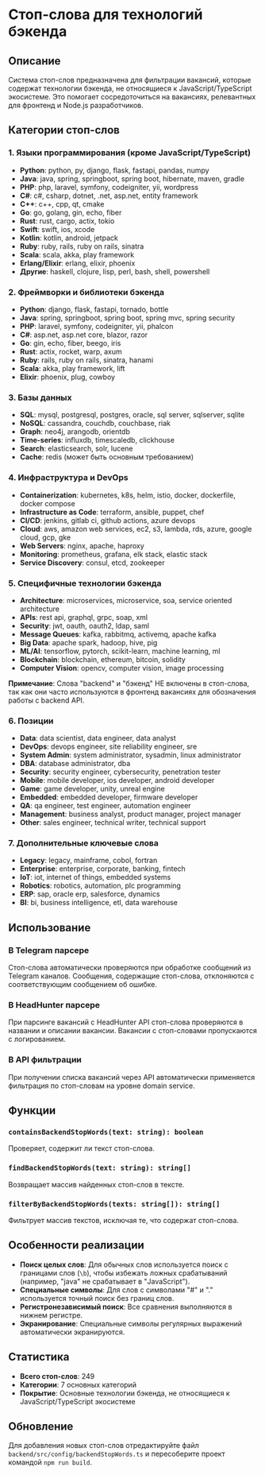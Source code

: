 # Стоп-слова для технологий бэкенда

## Описание

Система стоп-слов предназначена для фильтрации вакансий, которые содержат технологии бэкенда, не относящиеся к JavaScript/TypeScript экосистеме. Это помогает сосредоточиться на вакансиях, релевантных для фронтенд и Node.js разработчиков.

## Категории стоп-слов

### 1. Языки программирования (кроме JavaScript/TypeScript)
- **Python**: python, py, django, flask, fastapi, pandas, numpy
- **Java**: java, spring, springboot, spring boot, hibernate, maven, gradle
- **PHP**: php, laravel, symfony, codeigniter, yii, wordpress
- **C#**: c#, csharp, dotnet, .net, asp.net, entity framework
- **C++**: c++, cpp, qt, cmake
- **Go**: go, golang, gin, echo, fiber
- **Rust**: rust, cargo, actix, tokio
- **Swift**: swift, ios, xcode
- **Kotlin**: kotlin, android, jetpack
- **Ruby**: ruby, rails, ruby on rails, sinatra
- **Scala**: scala, akka, play framework
- **Erlang/Elixir**: erlang, elixir, phoenix
- **Другие**: haskell, clojure, lisp, perl, bash, shell, powershell

### 2. Фреймворки и библиотеки бэкенда
- **Python**: django, flask, fastapi, tornado, bottle
- **Java**: spring, springboot, spring boot, spring mvc, spring security
- **PHP**: laravel, symfony, codeigniter, yii, phalcon
- **C#**: asp.net, asp.net core, blazor, razor
- **Go**: gin, echo, fiber, beego, iris
- **Rust**: actix, rocket, warp, axum
- **Ruby**: rails, ruby on rails, sinatra, hanami
- **Scala**: akka, play framework, lift
- **Elixir**: phoenix, plug, cowboy

### 3. Базы данных
- **SQL**: mysql, postgresql, postgres, oracle, sql server, sqlserver, sqlite
- **NoSQL**: cassandra, couchdb, couchbase, riak
- **Graph**: neo4j, arangodb, orientdb
- **Time-series**: influxdb, timescaledb, clickhouse
- **Search**: elasticsearch, solr, lucene
- **Cache**: redis (может быть основным требованием)

### 4. Инфраструктура и DevOps
- **Containerization**: kubernetes, k8s, helm, istio, docker, dockerfile, docker compose
- **Infrastructure as Code**: terraform, ansible, puppet, chef
- **CI/CD**: jenkins, gitlab ci, github actions, azure devops
- **Cloud**: aws, amazon web services, ec2, s3, lambda, rds, azure, google cloud, gcp, gke
- **Web Servers**: nginx, apache, haproxy
- **Monitoring**: prometheus, grafana, elk stack, elastic stack
- **Service Discovery**: consul, etcd, zookeeper

### 5. Специфичные технологии бэкенда
- **Architecture**: microservices, microservice, soa, service oriented architecture
- **APIs**: rest api, graphql, grpc, soap, xml
- **Security**: jwt, oauth, oauth2, ldap, saml
- **Message Queues**: kafka, rabbitmq, activemq, apache kafka
- **Big Data**: apache spark, hadoop, hive, pig
- **ML/AI**: tensorflow, pytorch, scikit-learn, machine learning, ml
- **Blockchain**: blockchain, ethereum, bitcoin, solidity
- **Computer Vision**: opencv, computer vision, image processing

**Примечание**: Слова "backend" и "бэкенд" НЕ включены в стоп-слова, так как они часто используются в фронтенд вакансиях для обозначения работы с backend API.

### 6. Позиции
- **Data**: data scientist, data engineer, data analyst
- **DevOps**: devops engineer, site reliability engineer, sre
- **System Admin**: system administrator, sysadmin, linux administrator
- **DBA**: database administrator, dba
- **Security**: security engineer, cybersecurity, penetration tester
- **Mobile**: mobile developer, ios developer, android developer
- **Game**: game developer, unity, unreal engine
- **Embedded**: embedded developer, firmware developer
- **QA**: qa engineer, test engineer, automation engineer
- **Management**: business analyst, product manager, project manager
- **Other**: sales engineer, technical writer, technical support

### 7. Дополнительные ключевые слова
- **Legacy**: legacy, mainframe, cobol, fortran
- **Enterprise**: enterprise, corporate, banking, fintech
- **IoT**: iot, internet of things, embedded systems
- **Robotics**: robotics, automation, plc programming
- **ERP**: sap, oracle erp, salesforce, dynamics
- **BI**: bi, business intelligence, etl, data warehouse

## Использование

### В Telegram парсере
Стоп-слова автоматически проверяются при обработке сообщений из Telegram каналов. Сообщения, содержащие стоп-слова, отклоняются с соответствующим сообщением об ошибке.

### В HeadHunter парсере
При парсинге вакансий с HeadHunter API стоп-слова проверяются в названии и описании вакансии. Вакансии с стоп-словами пропускаются с логированием.

### В API фильтрации
При получении списка вакансий через API автоматически применяется фильтрация по стоп-словам на уровне domain service.

## Функции

### `containsBackendStopWords(text: string): boolean`
Проверяет, содержит ли текст стоп-слова.

### `findBackendStopWords(text: string): string[]`
Возвращает массив найденных стоп-слов в тексте.

### `filterByBackendStopWords(texts: string[]): string[]`
Фильтрует массив текстов, исключая те, что содержат стоп-слова.

## Особенности реализации

- **Поиск целых слов**: Для обычных слов используется поиск с границами слов (`\b`), чтобы избежать ложных срабатываний (например, "java" не срабатывает в "JavaScript").
- **Специальные символы**: Для слов с символами "#" и "." используется точный поиск без границ слов.
- **Регистронезависимый поиск**: Все сравнения выполняются в нижнем регистре.
- **Экранирование**: Специальные символы регулярных выражений автоматически экранируются.

## Статистика

- **Всего стоп-слов**: 249
- **Категории**: 7 основных категорий
- **Покрытие**: Основные технологии бэкенда, не относящиеся к JavaScript/TypeScript экосистеме

## Обновление

Для добавления новых стоп-слов отредактируйте файл `backend/src/config/backendStopWords.ts` и пересоберите проект командой `npm run build`.
